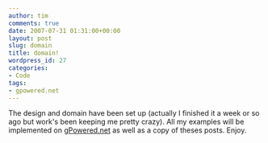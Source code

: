 ```yaml
---
author: tim
comments: true
date: 2007-07-31 01:31:00+00:00
layout: post
slug: domain
title: domain!
wordpress_id: 27
categories:
- Code
tags:
- gpowered.net
---
```


The design and domain have been set up (actually I finished it a week or so ago but work's been keeping me pretty crazy).  All my examples will be implemented on [gPowered.net](http://gpowered.net/g/) as well as a copy of theses posts.  Enjoy.
